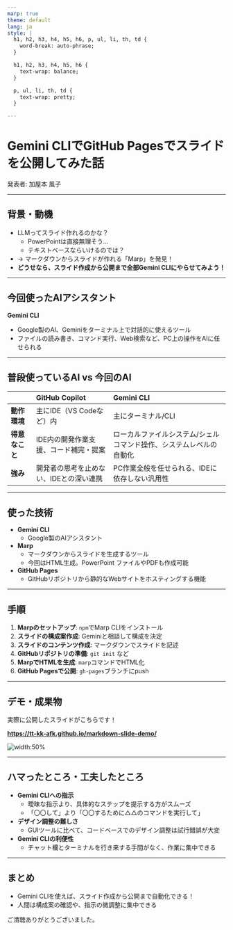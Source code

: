 ```yaml
---
marp: true
theme: default
lang: ja
style: |
  h1, h2, h3, h4, h5, h6, p, ul, li, th, td {
    word-break: auto-phrase;
  }

  h1, h2, h3, h4, h5, h6 {
    text-wrap: balance;
  }

  p, ul, li, th, td {
    text-wrap: pretty;
  }

---
```


# Gemini CLIでGitHub Pagesでスライドを公開してみた話

発表者: 加屋本 風子

---

## 背景・動機

- LLMってスライド作れるのかな？
  - PowerPointは直接無理そう...
  - テキストベースならいけるのでは？
- → マークダウンからスライドが作れる「Marp」を発見！
- **どうせなら、スライド作成から公開まで全部Gemini CLIにやらせてみよう！**

---

## 今回使ったAIアシスタント

**Gemini CLI**

- Google製のAI、Geminiをターミナル上で対話的に使えるツール
- ファイルの読み書き、コマンド実行、Web検索など、PC上の操作をAIに任せられる

---

## 普段使っているAI vs 今回のAI

| | **GitHub Copilot** | **Gemini CLI** |
|:---|:---|:---|
| **動作環境** | 主にIDE（VS Codeなど）内 | 主にターミナル/CLI |
| **得意なこと** | IDE内の開発作業支援、コード補完・提案 | ローカルファイルシステム/シェルコマンド操作、システムレベルの自動化 |
| **強み** | 開発者の思考を止めない、IDEとの深い連携 | PC作業全般を任せられる、IDEに依存しない汎用性 |

---

## 使った技術

- **Gemini CLI**
  - Google製のAIアシスタント
- **Marp**
  - マークダウンからスライドを生成するツール
  - 今回はHTML生成。PowerPoint ファイルやPDFも作成可能
- **GitHub Pages**
  - GitHubリポジトリから静的なWebサイトをホスティングする機能

---

## 手順

1. **Marpのセットアップ**: `npm`でMarp CLIをインストール
2. **スライドの構成案作成**: Geminiと相談して構成を決定
3. **スライドのコンテンツ作成**: マークダウンでスライドを記述
4. **GitHubリポジトリの準備**: `git init` など
5. **MarpでHTMLを生成**: `marp`コマンドでHTML化
6. **GitHub Pagesで公開**: `gh-pages`ブランチにpush

---

## デモ・成果物

実際に公開したスライドがこちらです！

**https://tt-kk-afk.github.io/markdown-slide-demo/**

![width:50%](https://marp.app/assets/marp.svg)

---

## ハマったところ・工夫したところ

- **Gemini CLIへの指示**
  - 曖昧な指示より、具体的なステップを提示する方がスムーズ
  - 「〇〇して」より「〇〇するために△△のコマンドを実行して」
- **デザイン調整の難しさ**
  - GUIツールに比べて、コードベースでのデザイン調整は試行錯誤が大変
- **Gemini CLIの利便性**
  - チャット欄とターミナルを行き来する手間がなく、作業に集中できる

---

## まとめ

- Gemini CLIを使えば、スライド作成から公開まで自動化できる！
- 人間は構成案の確認や、指示の微調整に集中できる

ご清聴ありがとうございました。
